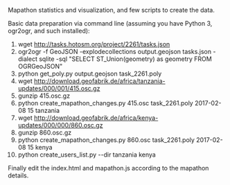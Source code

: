 
Mapathon statistics and visualization, and few scripts to create the data.

Basic data preparation via command line (assuming you have Python 3, ogr2ogr, and such installed):

1. wget http://tasks.hotosm.org/project/2261/tasks.json
2. ogr2ogr -f GeoJSON -explodecollections output.geojson tasks.json -dialect sqlite -sql "SELECT ST_Union(geometry) as geometry FROM OGRGeoJSON"
3. python get_poly.py output.geojson task_2261.poly
4. wget http://download.geofabrik.de/africa/tanzania-updates/000/001/415.osc.gz
5. gunzip 415.osc.gz
6. python create_mapathon_changes.py 415.osc task_2261.poly 2017-02-08 15 tanzania
7. wget http://download.geofabrik.de/africa/kenya-updates/000/000/860.osc.gz
8. gunzip 860.osc.gz
9. python create_mapathon_changes.py 860.osc task_2261.poly 2017-02-08 15 kenya
10. python create_users_list.py --dir tanzania kenya

Finally edit the index.html and mapathon.js according to the mapathon details.

